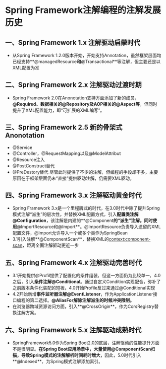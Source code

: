 # Spring Framework注解编程的注解发展历史
## 一、Spring Framework 1.x 注解驱动启蒙时代
* 从Spring Framework 1.2.0版本开始，开始支持Annotation，虽然框架层面均已经支持**@managedResource**和**@Transactional**等注解，但主要还是以XML配置为准

## 二、Spring Framework 2.x 注解驱动过渡时期
* Spring Framework 2.0在Anonotation支持方面添加了新的成员，**@Required、数据相关的@Repository及AOP相关的@Aspect等**，但同时提升了XML配置能力，即“可扩展的XML编写”。

## 三、Spring Framework 2.5 新的骨架式Anonotation
* @Service
* @Controller，@RequestMapping以及@ModelAttribut
* @Resource注入
* @PostConstruct替代<bean init-method="..."/>
* @PreDestory替代<bean destory-method="..."/>
尽管此时提供了不少的注解，但编程的手段却不多，主要原因在于框架层面仍未“直接”提供驱动注解，仍需要XML驱动。

## 四、Spring Framework 3.x 注解驱动黄金时代
* Spring Framework 3.x是一个里程牌式的时代，在3.0时代中除了提升Spring模式注解“派生”的层次性，并替换XML配置方式，引入**配置类注解@Configuration**，该注解是内建的**@Component**的“派生”注解。同时使用**@ImportResource和@Import**。@ImportResource负责导入遗留的XML配置文件，@Import允许导入一个或多个类作为SpringBean
* 3.1引入注解**@ComponentScan**，替换XML的<context:component-scan>，距离全面注解驱动更近一步

## 五、Spring Framework 4.x 注解驱动完善时代
* 3.1开始提供@Profil提供了配置化的条件组装，但这一方面仍为比较单一，4.0之后，引入**条件注解@Conditional**。通过自定义Condition实现配合，弥补了之前版本条件化装配的短板，4.0开始Profile反过来通过@Conditional实现
* 4.2开始新增**事件监听器注解@EventListener**，作为ApplicationListener接口编程的第二选择。**@AliasFor解除注解派生的时候冲突限制。**
* 在浏览器跨域资源访问方面，引入**@CrossOrigin**，作为CorsRegistry替换注解方案。

## 六、Spring Framework 5.x 注解驱动成熟时代
* SpringFramework5.0作为Spring Boot2.0的底层，注解驱动的性能提升方面不是很明显。**在Spring Boot应用场景中，大量使用@ComponentScan扫描，导致Spring模式的注解解析时间耗时增大**，因此，5.0时代引入**@Indexed**，为Spring模式注解添加索引。